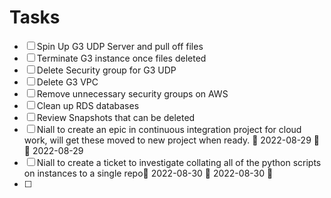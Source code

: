 # Tasks 
- [ ] Spin Up G3 UDP Server and pull off files
- [ ] Terminate G3 instance once files deleted
- [ ] Delete Security group for G3 UDP
- [ ] Delete G3 VPC
- [ ] Remove unnecessary security groups on AWS
- [ ] Clean up RDS databases
- [ ] Review Snapshots that can be deleted
- [ ] Niall to create an epic in continuous integration project for cloud work, will get these moved to new project when ready. 📅 2022-08-29 🔼 🛫 2022-08-29 
- [ ] Niall to create a ticket to investigate collating all of the python scripts on instances to a single repo🛫 2022-08-30 📅 2022-08-30 🔽 
- [ ] 